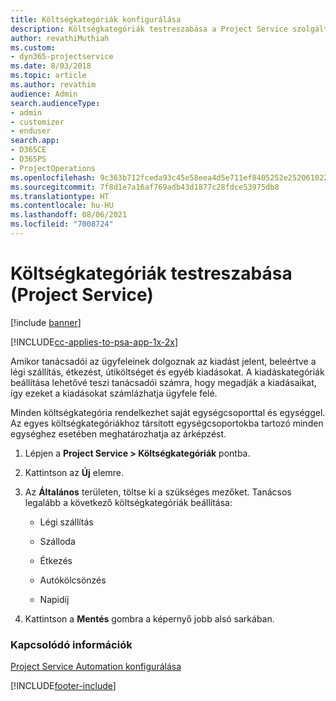 ```yaml
---
title: Költségkategóriák konfigurálása
description: Költségkategóriák testreszabása a Project Service szolgáltatásban
author: revathiMuthiah
ms.custom:
- dyn365-projectservice
ms.date: 8/03/2018
ms.topic: article
ms.author: revathim
audience: Admin
search.audienceType:
- admin
- customizer
- enduser
search.app:
- D365CE
- D365PS
- ProjectOperations
ms.openlocfilehash: 9c363b712fceda93c45e58eea4d5e711ef8405252e252061022590bdc506691c
ms.sourcegitcommit: 7f8d1e7a16af769adb43d1877c28fdce53975db8
ms.translationtype: HT
ms.contentlocale: hu-HU
ms.lasthandoff: 08/06/2021
ms.locfileid: "7008724"
---
```

# <a name="configure-expense-categories-project-service"></a>Költségkategóriák testreszabása (Project Service)

[!include [banner](../includes/psa-now-project-operations.md)]

[!INCLUDE[cc-applies-to-psa-app-1x-2x](../includes/cc-applies-to-psa-app-1x-2x.md)]

Amikor tanácsadói az ügyfeleinek dolgoznak az kiadást jelent, beleértve a légi szállítás, étkezést, útiköltséget és egyéb kiadásokat. A kiadáskategóriák beállítása lehetővé teszi tanácsadói számra, hogy megadják a kiadásaikat, így ezeket a kiadásokat számlázhatja ügyfele felé.  
  
Minden költségkategória rendelkezhet saját egységcsoporttal és egységgel. Az egyes költségkategóriákhoz társított egységcsoportokba tartozó minden egységhez esetében meghatározhatja az árképzést.  
  
1.  Lépjen a **Project Service > Költségkategóriák** pontba.  
  
2.  Kattintson az **Új** elemre.  
  
3.  Az **Általános** területen, töltse ki a szükséges mezőket. Tanácsos legalább a következő költségkategóriák beállítása:  
  
    -   Légi szállítás  
  
    -   Szálloda  
  
    -   Étkezés  
  
    -   Autókölcsönzés  
  
    -   Napidíj  
  
4.  Kattintson a **Mentés** gombra a képernyő jobb alsó sarkában.  
  
### <a name="see-also"></a>Kapcsolódó információk  
 [Project Service Automation konfigurálása](../psa/configure.md)


[!INCLUDE[footer-include](../includes/footer-banner.md)]